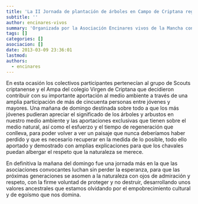 ```yaml
---
title: 'La II Jornada de plantación de árboles en Campo de Criptana registra una alta participación'
subtitle: ''
author: encinares-vivos
summary: 'Organizada por la Asociación Encinares vivos de la Mancha con la colaboración del grupo Salicor de Campo de Criptana y aprovechando el breve receso del temporal que nos está afectando, el pasado domingo tubo lugar la segunda plantación de árboles y arbusto de la presente temporada.'
tags: []
categories: []
asociacion: []
date: 2013-03-09 23:36:01
lastmod:
authors: 
  - encinares
---
```




En esta ocasión los colectivos participantes pertenecían al grupo de Scouts criptanense y el Ampa del colegio Virgen de Criptana que decidieron contribuir con su importante aportación al medio ambiente a través de una amplia participación de más de cincuenta personas entre jóvenes y mayores. Una mañana de domingo destinada sobre todo a que los más jóvenes pudieran apreciar el significado de los árboles y arbustos en nuestro medio ambiente y las aportaciones exclusivas que tienen sobre el medio natural, así como el esfuerzo y el tiempo de regeneración que conlleva, para poder volver a ver un paisaje que nunca deberíamos haber perdido y que es necesario recuperar en la medida de lo posible, todo ello aportado y demostrado con amplias explicaciones para que los chavales puedan albergar el respeto que la naturaleza se merece.

En definitiva la mañana del domingo fue una jornada más en la que las asociaciones convocantes luchan sin perder la esperanza, para que las próximas generaciones se asomen a la naturaleza con ojos de admiración y respeto, con la firme voluntad de proteger y no destruir, desarrollando unos valores ancestrales que estamos olvidando por el empobrecimiento cultural y de egoísmo que nos domina.